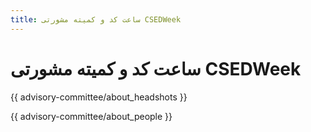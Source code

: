 ```yaml
---
title: ساعت کد و کمیته مشورتی CSEDWeek
---
```


# ساعت کد و کمیته مشورتی CSEDWeek

{{ advisory-committee/about_headshots }}

{{ advisory-committee/about_people }}